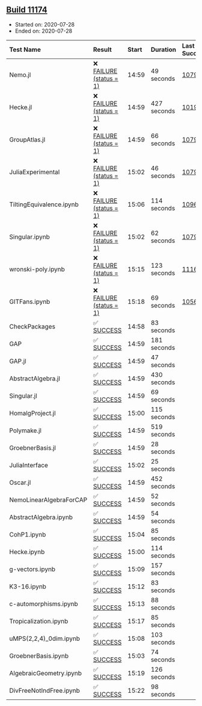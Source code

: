## [Build 11174](https://oscarci.mathematik.uni-kl.de/job/oscar/11174/)

* Started on: 2020-07-28
* Ended on: 2020-07-28

| Test Name    | Result | Start | Duration | Last Success | First Failure |
|:-------------|:-------|:------|:---------|:-------------|:--------------|
| Nemo.jl | ❌ [FAILURE (status = 1)](https://oscarci.mathematik.uni-kl.de/job/oscar/11174/artifact/logs/build-11174/Nemo.jl.log) | 14:59 | 49 seconds | [10790](https://oscarci.mathematik.uni-kl.de/job/oscar/10790/) | [10791](https://oscarci.mathematik.uni-kl.de/job/oscar/10791/) |
| Hecke.jl | ❌ [FAILURE (status = 1)](https://oscarci.mathematik.uni-kl.de/job/oscar/11174/artifact/logs/build-11174/Hecke.jl.log) | 14:59 | 427 seconds | [10197](https://oscarci.mathematik.uni-kl.de/job/oscar/10197/) | [10198](https://oscarci.mathematik.uni-kl.de/job/oscar/10198/) |
| GroupAtlas.jl | ❌ [FAILURE (status = 1)](https://oscarci.mathematik.uni-kl.de/job/oscar/11174/artifact/logs/build-11174/GroupAtlas.jl.log) | 14:59 | 66 seconds | [10790](https://oscarci.mathematik.uni-kl.de/job/oscar/10790/) | [10791](https://oscarci.mathematik.uni-kl.de/job/oscar/10791/) |
| JuliaExperimental | ❌ [FAILURE (status = 1)](https://oscarci.mathematik.uni-kl.de/job/oscar/11174/artifact/logs/build-11174/JuliaExperimental.log) | 15:02 | 46 seconds | [10790](https://oscarci.mathematik.uni-kl.de/job/oscar/10790/) | [10791](https://oscarci.mathematik.uni-kl.de/job/oscar/10791/) |
| TiltingEquivalence.ipynb | ❌ [FAILURE (status = 1)](https://oscarci.mathematik.uni-kl.de/job/oscar/11174/artifact/logs/build-11174/TiltingEquivalence.ipynb.log) | 15:06 | 114 seconds | [10962](https://oscarci.mathematik.uni-kl.de/job/oscar/10962/) | [10963](https://oscarci.mathematik.uni-kl.de/job/oscar/10963/) |
| Singular.ipynb | ❌ [FAILURE (status = 1)](https://oscarci.mathematik.uni-kl.de/job/oscar/11174/artifact/logs/build-11174/Singular.ipynb.log) | 15:02 | 62 seconds | [10790](https://oscarci.mathematik.uni-kl.de/job/oscar/10790/) | [10791](https://oscarci.mathematik.uni-kl.de/job/oscar/10791/) |
| wronski-poly.ipynb | ❌ [FAILURE (status = 1)](https://oscarci.mathematik.uni-kl.de/job/oscar/11174/artifact/logs/build-11174/wronski-poly.ipynb.log) | 15:15 | 123 seconds | [11168](https://oscarci.mathematik.uni-kl.de/job/oscar/11168/) | [11169](https://oscarci.mathematik.uni-kl.de/job/oscar/11169/) |
| GITFans.ipynb | ❌ [FAILURE (status = 1)](https://oscarci.mathematik.uni-kl.de/job/oscar/11174/artifact/logs/build-11174/GITFans.ipynb.log) | 15:18 | 69 seconds | [10566](https://oscarci.mathematik.uni-kl.de/job/oscar/10566/) | [10567](https://oscarci.mathematik.uni-kl.de/job/oscar/10567/) |
| CheckPackages | ✅ [SUCCESS](https://oscarci.mathematik.uni-kl.de/job/oscar/11174/artifact/logs/build-11174/CheckPackages.log) | 14:58 | 83 seconds |  |  |
| GAP | ✅ [SUCCESS](https://oscarci.mathematik.uni-kl.de/job/oscar/11174/artifact/logs/build-11174/GAP.log) | 14:59 | 181 seconds |  |  |
| GAP.jl | ✅ [SUCCESS](https://oscarci.mathematik.uni-kl.de/job/oscar/11174/artifact/logs/build-11174/GAP.jl.log) | 14:59 | 47 seconds |  |  |
| AbstractAlgebra.jl | ✅ [SUCCESS](https://oscarci.mathematik.uni-kl.de/job/oscar/11174/artifact/logs/build-11174/AbstractAlgebra.jl.log) | 14:59 | 430 seconds |  |  |
| Singular.jl | ✅ [SUCCESS](https://oscarci.mathematik.uni-kl.de/job/oscar/11174/artifact/logs/build-11174/Singular.jl.log) | 14:59 | 69 seconds |  |  |
| HomalgProject.jl | ✅ [SUCCESS](https://oscarci.mathematik.uni-kl.de/job/oscar/11174/artifact/logs/build-11174/HomalgProject.jl.log) | 15:00 | 115 seconds |  |  |
| Polymake.jl | ✅ [SUCCESS](https://oscarci.mathematik.uni-kl.de/job/oscar/11174/artifact/logs/build-11174/Polymake.jl.log) | 14:59 | 519 seconds |  |  |
| GroebnerBasis.jl | ✅ [SUCCESS](https://oscarci.mathematik.uni-kl.de/job/oscar/11174/artifact/logs/build-11174/GroebnerBasis.jl.log) | 14:59 | 28 seconds |  |  |
| JuliaInterface | ✅ [SUCCESS](https://oscarci.mathematik.uni-kl.de/job/oscar/11174/artifact/logs/build-11174/JuliaInterface.log) | 15:02 | 25 seconds |  |  |
| Oscar.jl | ✅ [SUCCESS](https://oscarci.mathematik.uni-kl.de/job/oscar/11174/artifact/logs/build-11174/Oscar.jl.log) | 14:59 | 452 seconds |  |  |
| NemoLinearAlgebraForCAP | ✅ [SUCCESS](https://oscarci.mathematik.uni-kl.de/job/oscar/11174/artifact/logs/build-11174/NemoLinearAlgebraForCAP.log) | 14:59 | 52 seconds |  |  |
| AbstractAlgebra.ipynb | ✅ [SUCCESS](https://oscarci.mathematik.uni-kl.de/job/oscar/11174/artifact/logs/build-11174/AbstractAlgebra.ipynb.log) | 14:59 | 54 seconds |  |  |
| CohP1.ipynb | ✅ [SUCCESS](https://oscarci.mathematik.uni-kl.de/job/oscar/11174/artifact/logs/build-11174/CohP1.ipynb.log) | 15:04 | 85 seconds |  |  |
| Hecke.ipynb | ✅ [SUCCESS](https://oscarci.mathematik.uni-kl.de/job/oscar/11174/artifact/logs/build-11174/Hecke.ipynb.log) | 15:00 | 114 seconds |  |  |
| g-vectors.ipynb | ✅ [SUCCESS](https://oscarci.mathematik.uni-kl.de/job/oscar/11174/artifact/logs/build-11174/g-vectors.ipynb.log) | 15:09 | 157 seconds |  |  |
| K3-16.ipynb | ✅ [SUCCESS](https://oscarci.mathematik.uni-kl.de/job/oscar/11174/artifact/logs/build-11174/K3-16.ipynb.log) | 15:12 | 83 seconds |  |  |
| c-automorphisms.ipynb | ✅ [SUCCESS](https://oscarci.mathematik.uni-kl.de/job/oscar/11174/artifact/logs/build-11174/c-automorphisms.ipynb.log) | 15:13 | 88 seconds |  |  |
| Tropicalization.ipynb | ✅ [SUCCESS](https://oscarci.mathematik.uni-kl.de/job/oscar/11174/artifact/logs/build-11174/Tropicalization.ipynb.log) | 15:17 | 85 seconds |  |  |
| uMPS(2,2,4)_0dim.ipynb | ✅ [SUCCESS](https://oscarci.mathematik.uni-kl.de/job/oscar/11174/artifact/logs/build-11174/uMPS-2-2-4-_0dim.ipynb.log) | 15:08 | 103 seconds |  |  |
| GroebnerBasis.ipynb | ✅ [SUCCESS](https://oscarci.mathematik.uni-kl.de/job/oscar/11174/artifact/logs/build-11174/GroebnerBasis.ipynb.log) | 15:03 | 74 seconds |  |  |
| AlgebraicGeometry.ipynb | ✅ [SUCCESS](https://oscarci.mathematik.uni-kl.de/job/oscar/11174/artifact/logs/build-11174/AlgebraicGeometry.ipynb.log) | 15:19 | 126 seconds |  |  |
| DivFreeNotIndFree.ipynb | ✅ [SUCCESS](https://oscarci.mathematik.uni-kl.de/job/oscar/11174/artifact/logs/build-11174/DivFreeNotIndFree.ipynb.log) | 15:22 | 98 seconds |  |  |
